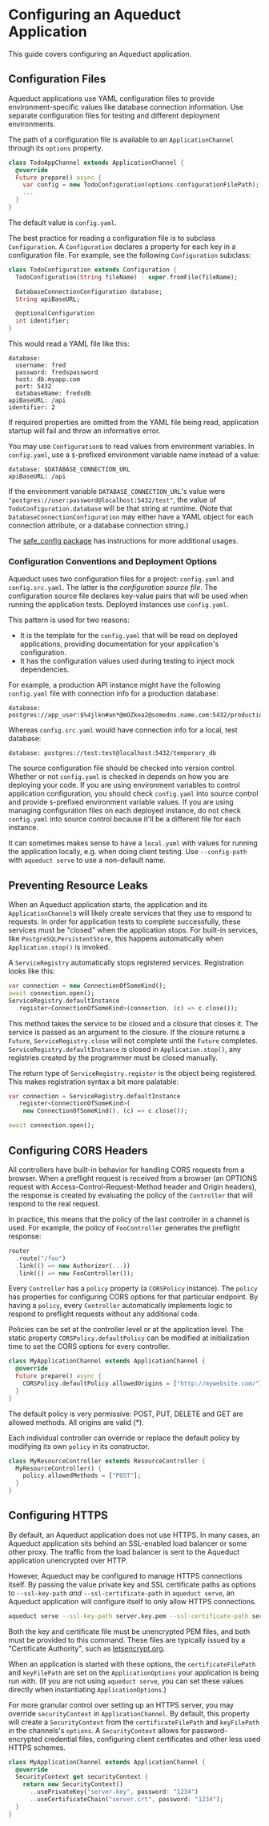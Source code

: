 # Configuring an Aqueduct Application

This guide covers configuring an Aqueduct application.

## Configuration Files

Aqueduct applications use YAML configuration files to provide environment-specific values like database connection information. Use separate configuration files for testing and different deployment environments.

The path of a configuration file is available to an `ApplicationChannel` through its `options` property.

```dart
class TodoAppChannel extends ApplicationChannel {
  @override
  Future prepare() async {
    var config = new TodoConfiguration(options.configurationFilePath);
    ...
  }
}
```

The default value is `config.yaml`.

The best practice for reading a configuration file is to subclass `Configuration`. A `Configuration` declares a property for each key in a configuration file. For example, see the following `Configuration` subclass:

```dart
class TodoConfiguration extends Configuration {
  TodoConfiguration(String fileName) : super.fromFile(fileName);

  DatabaseConnectionConfiguration database;
  String apiBaseURL;

  @optionalConfiguration
  int identifier;
}
```

This would read a YAML file like this:

```
database:
  username: fred
  password: fredspassword
  host: db.myapp.com
  port: 5432
  databaseName: fredsdb
apiBaseURL: /api
identifier: 2
```

If required properties are omitted from the YAML file being read, application startup will fail and throw an informative error.

You may use `Configuration`s to read values from environment variables. In `config.yaml`, use a `$`-prefixed environment variable name instead of a value:

```
database: $DATABASE_CONNECTION_URL
apiBaseURL: /api
```

If the environment variable `DATABASE_CONNECTION_URL`'s value were `"postgres://user:password@localhost:5432/test"`, the value of `TodoConfiguration.database` will be that string at runtime. (Note that `DatabaseConnectionConfiguration` may either have a YAML object for each connection attribute, or a database connection string.)

The [safe_config package](https://pub.dartlang.org/packages/safe_config) has instructions for more additional usages.

### Configuration Conventions and Deployment Options

Aqueduct uses two configuration files for a project: `config.yaml` and `config.src.yaml`. The latter is the *configuration source file*. The configuration source file declares key-value pairs that will be used when running the application tests. Deployed instances use `config.yaml`.

This pattern is used for two reasons:

- It is the template for the `config.yaml` that will be read on deployed applications, providing documentation for your application's configuration.
- It has the configuration values used during testing to inject mock dependencies.

For example, a production API instance might have the following `config.yaml` file with connection info for a production database:

```
database: postgres://app_user:$%4jlkn#an*@mOZkea2@somedns.name.com:5432/production_db
```

Whereas `config.src.yaml` would have connection info for a local, test database:

```
database: postgres://test:test@localhost:5432/temporary_db
```

The source configuration file should be checked into version control. Whether or not `config.yaml` is checked in depends on how you are deploying your code. If you are using environment variables to control application configuration, you should check `config.yaml` into source control and provide `$`-prefixed environment variable values. If you are using managing configuration files on each deployed instance, do not check `config.yaml` into source control because it'll be a different file for each instance.

It can sometimes makes sense to have a `local.yaml` with values for running the application locally, e.g. when doing client testing. Use `--config-path` with `aqueduct serve` to use a non-default name.

## Preventing Resource Leaks

When an Aqueduct application starts, the application and its `ApplicationChannel`s will likely create services that they use to respond to requests. In order for application tests to complete successfully, these services must be "closed" when the application stops. For built-in services, like `PostgreSQLPersistentStore`, this happens automatically when `Application.stop()` is invoked.

A `ServiceRegistry` automatically stops registered services. Registration looks like this:

```dart
var connection = new ConnectionOfSomeKind();
await connection.open();
ServiceRegistry.defaultInstance
  .register<ConnectionOfSomeKind>(connection, (c) => c.close());
```

This method takes the service to be closed and a closure that closes it. The service is passed as an argument to the closure. If the closure returns a `Future`, `ServiceRegistry.close` will not complete until the `Future` completes. `ServiceRegistry.defaultInstance` is closed in `Application.stop()`, any registries created by the programmer must be closed manually.

The return type of `ServiceRegistry.register` is the object being registered. This makes registration syntax a bit more palatable:

```dart
var connection = ServiceRegistry.defaultInstance
  .register<ConnectionOfSomeKind>(
    new ConnectionOfSomeKind(), (c) => c.close());

await connection.open();
```

## Configuring CORS Headers

All controllers have built-in behavior for handling CORS requests from a browser. When a preflight request is received from a browser (an OPTIONS request with Access-Control-Request-Method header and Origin headers), the response is created by evaluating the policy of the `Controller` that will respond to the real request.

In practice, this means that the policy of the last controller in a channel is used. For example, the policy of `FooController` generates the preflight response:

```dart
router
  .route("/foo")
  .link(() => new Authorizer(...))
  .link(() => new FooController());
```

Every `Controller` has a `policy` property (a `CORSPolicy` instance). The `policy` has properties for configuring CORS options for that particular endpoint. By having a `policy`, every `Controller` automatically implements logic to respond to preflight requests without any additional code.

Policies can be set at the controller level or at the application level. The static property `CORSPolicy.defaultPolicy` can be modified at initialization time to set the CORS options for every controller.

```dart
class MyApplicationChannel extends ApplicationChannel {
  @override
  Future prepare() async {
    CORSPolicy.defaultPolicy.allowedOrigins = ["http://mywebsite.com/"];
  }
}
```

The default policy is very permissive: POST, PUT, DELETE and GET are allowed methods. All origins are valid (\*).

Each individual controller can override or replace the default policy by modifying its own `policy` in its constructor.

```dart
class MyResourceController extends ResourceController {
  MyResourceController() {
    policy.allowedMethods = ["POST"];
  }
}
```

## Configuring HTTPS

By default, an Aqueduct application does not use HTTPS. In many cases, an Aqueduct application sits behind an SSL-enabled load balancer or some other proxy. The traffic from the load balancer is sent to the Aqueduct application unencrypted over HTTP.

However, Aqueduct may be configured to manage HTTPS connections itself. By passing the value private key and SSL certificate paths as options to `--ssl-key-path` *and* `--ssl-certificate-path` in `aqueduct serve`, an Aqueduct application will configure itself to only allow HTTPS connections.

```sh
aqueduct serve --ssl-key-path server.key.pem --ssl-certificate-path server.cert.pem
```

Both the key and certificate file must be unencrypted PEM files, and both must be provided to this command. These files are typically issued by a "Certificate Authority", such as [letsencrypt.org](letsencrypt.org).

When an application is started with these options, the `certificateFilePath` and `keyFilePath` are set on the `ApplicationOptions` your application is being run with. (If you are not using `aqueduct serve`, you can set these values directly when instantiating `ApplicationOptions`.)

For more granular control over setting up an HTTPS server, you may override `securityContext` in `ApplicationChannel`. By default, this property will create a `SecurityContext` from the `certificateFilePath` and `keyFilePath` in the channels's `options`. A `SecurityContext` allows for password-encrypted credential files, configuring client certificates and other less used HTTPS schemes.

```dart
class MyApplicationChannel extends ApplicationChannel {
  @override
  SecurityContext get securityContext {
    return new SecurityContext()
      ..usePrivateKey("server.key", password: "1234")
      ..useCertificateChain("server.crt", password: "1234");
  }
}
```

